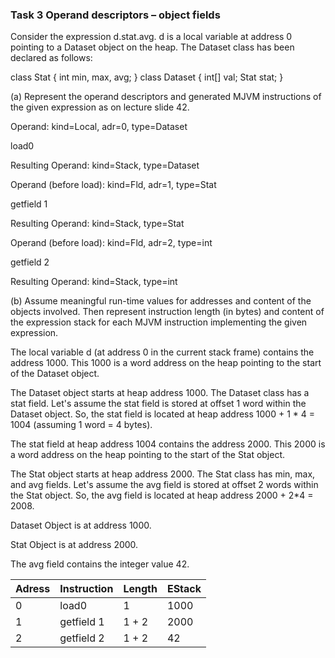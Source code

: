 ### Task 3 Operand descriptors – object fields
Consider the expression d.stat.avg. d is a local variable at address 0 pointing to a Dataset object on the heap. The Dataset class has been declared as follows:

class Stat { int min, max, avg; }
class Dataset {
int[] val;
Stat stat;
}

(a) Represent the operand descriptors and generated MJVM instructions of the given expression as on lecture slide 42.

Operand: 
kind=Local, 
adr=0, 
type=Dataset

load0

Resulting Operand:
kind=Stack, 
type=Dataset

Operand (before load): 
kind=Fld, 
adr=1, 
type=Stat

getfield 1

Resulting Operand: 
kind=Stack, 
type=Stat

Operand (before load):
kind=Fld, 
adr=2, 
type=int

getfield 2

Resulting Operand:
kind=Stack, 
type=int


(b) Assume meaningful run-time values for addresses and content of the objects involved. Then represent instruction length (in bytes) and content of the expression stack for each MJVM
instruction implementing the given expression.


The local variable d (at address 0 in the current stack frame) contains the address 1000. This 1000 is a word address on the heap pointing to the start of the Dataset object.

The Dataset object starts at heap address 1000. The Dataset class has a stat field. Let's assume the stat field is stored at offset 1 word within the Dataset object. So, the stat field is located at heap address 1000 + 1 * 4 = 1004 (assuming 1 word = 4 bytes).

The stat field at heap address 1004 contains the address 2000. This 2000 is a word address on the heap pointing to the start of the Stat object.

The Stat object starts at heap address 2000. The Stat class has min, max, and avg fields. Let's assume the avg field is stored at offset 2 words within the Stat object. So, the avg field is located at heap address 2000 + 2*4 = 2008.

Dataset Object is at address 1000.

Stat Object is at address 2000.

The avg field contains the integer value 42.


| Adress 	| Instruction 	| Length 	| EStack 	|
|--------	|-------------	|--------	|--------	|
| 0      	| load0      	| 1      	| 1000     	|
| 1      	| getfield 1   	| 1 + 2    	| 2000     	|
| 2      	| getfield 2   	| 1 + 2    	| 42      	|